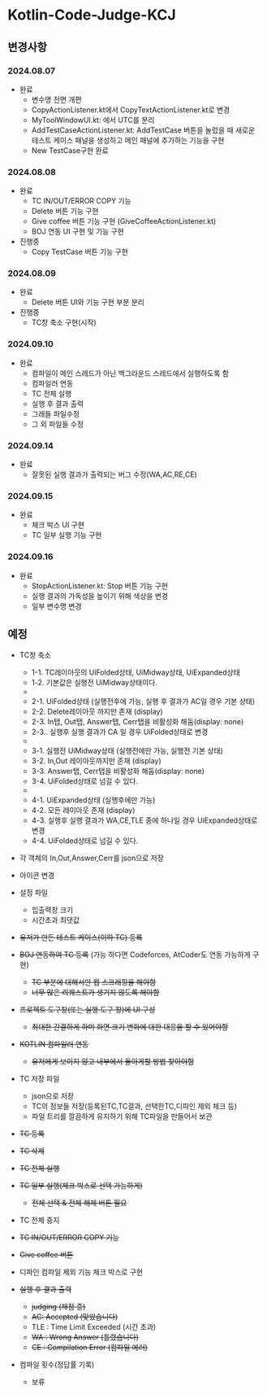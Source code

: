 # Kotlin-Code-Judge-KCJ
 


## 변경사항

### 2024.08.07
- 완료
    - 변수명 전면 개편 
    - CopyActionListener.kt에서 CopyTextActionListener.kt로 변경
    - MyToolWindowUI.kt: 에서 UTC를 분리
    - AddTestCaseActionListener.kt: AddTestCase 버튼을 눌렀을 때 새로운 테스트 케이스 패널을 생성하고 메인 패널에 추가하는 기능을 구현
    - New TestCase구현 완료

### 2024.08.08
- 완료  
    - TC IN/OUT/ERROR COPY 기능
    - Delete 버튼 기능 구현
    - Give coffee 버튼 기능 구현 (GiveCoffeeActionListener.kt)
    - BOJ 연동 UI 구현 및 기능 구현
- 진행중
    - Copy TestCase 버튼 기능 구현

### 2024.08.09
- 완료
    - Delete 버튼 UI와 기능 구현 부분 분리
- 진행중
    - TC창 축소 구현(시작)

### 2024.09.10
- 완료
    - 컴파일이 메인 스레드가 아닌 백그라운드 스레드에서 실행하도록 함
    - 컴파일러 연동
    - TC 전체 실행
    - 실행 후 결과 출력
    - 그래들 파일수정
    - 그 외 파일들 수정

### 2024.09.14
- 완료
    - 잘못된 실행 결과가 출력되는 버그 수정(WA,AC,RE,CE)

### 2024.09.15
- 완료
    - 체크 박스 UI 구현
    - TC 일부 실행 기능 구현


### 2024.09.16
- 완료
    - StopActionListener.kt: Stop 버튼 기능 구현
    - 실행 결과의 가독성을 높이기 위해 색상을 변경
    - 일부 변수명 변경

## 예정
- TC창 축소
    - 1-1. TC레이아웃의 UiFolded상태, UiMidway상태, UiExpanded상태
    - 1-2. 기본값은 실행전 UiMidway상태이다.
    - 
    - 2-1. UiFolded상태 (실행전후에 가능, 실행 후 결과가 AC일 경우 기본 상태) 
    - 2-2. Delete레이아웃 까지만 존재  (display)
    - 2-3. In탭, Out탭, Answer탭, Cerr탭을 비활성화 해둠(display: none)
    - 2-3.. 실행후 실행 결과가 CA 일 경우 UiFolded상태로 변경
    - 
    - 3-1. 실행전 UiMidway상태 (실행전에만 가능, 실행전 기본 상태)
    - 3-2. In,Out 레이아웃까지만 존재  (display)
    - 3-3.  Answer탭, Cerr탭을 비활성화 해둠(display: none)
    - 3-4. UiFolded상태로 넘길 수 있다.
    - 
    - 4-1. UiExpanded상태 (실행후에만 가능)
    - 4-2. 모든 레이아웃 존재  (display)
    - 4-3. 실행후 실행 결과가 WA,CE,TLE 중에 하나일 경우 UiExpanded상태로 변경
    - 4-4. UiFolded상태로 넘길 수 있다.


- 각 객체의 In,Out,Answer,Cerr를 json으로 저장
- 아이콘 변경
- 설정 파일
    - 입출력창 크기
    - 시간초과 최댓값
- ~~유저가 만든 테스트 케이스(이하 TC) 등록~~
- ~~BOJ 연동하여 TC 등록~~ (가능 하다면 Codeforces, AtCoder도 연동 가능하게 구현)
    - ~~TC 부분에 대해서만 웹 스크래핑을 해야함~~
    - ~~너무 많은 리퀘스트가 생기지 않도록 해야함~~
- ~~프로젝트 도구창(또는 실행 도구 창)에 UI 구성~~
    - ~~최대한 간결하게 하며 화면 크기 변화에 대한 대응을 할 수 있어야함~~
- ~~KOTLIN 컴파일러 연동~~
    - ~~유저에게 보이지 않고 내부에서 돌아게할 방법 찾아야함~~
- TC 저장 파일
    - json으로 저장
    - TC의 정보들 저장(등록된TC,TC결과, 선택한TC,디파인 제외 체크 등)
    - 파일 트리를 깔끔하게 유지하기 위해 TC파일을 만들어서 보관
- ~~TC 등록~~
- ~~TC 삭제~~
- ~~TC 전체 실행~~
- ~~TC 일부 실행(체크 박스로 선택 가능하게)~~
    - ~~전체 선택 & 전체 해제 버튼 필요~~
- TC 전체 중지
- ~~TC IN/OUT/ERROR COPY 기능~~
- ~~Give coffee 버튼~~
- 디파인 컴파일 제외 기능 체크 박스로 구현 
- ~~실행 후 결과 출력~~
    - ~~judging (채점 중)~~
    - ~~AC: Accepted (맞았습니다)~~
    - TLE : Time Limit Exceeded (시간 초과)
    - ~~WA : Wrong Answer (틀렸습니다)~~
    - ~~CE : Compilation Error (컴파일 에러)~~
- 컴파일 횟수(정답률 기록)
    - 보류
